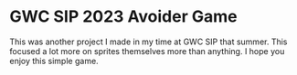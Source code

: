 # GWC SIP 2023 Avoider Game

This was another project I made in my time at GWC SIP that summer. This focused a lot more on sprites themselves more than anything. I hope you enjoy this simple game. 
